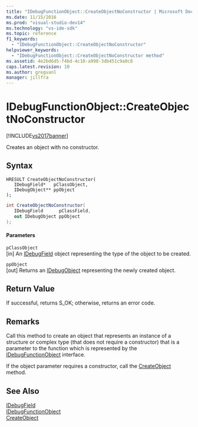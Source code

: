 ```yaml
---
title: "IDebugFunctionObject::CreateObjectNoConstructor | Microsoft Docs"
ms.date: 11/15/2016
ms.prod: "visual-studio-dev14"
ms.technology: "vs-ide-sdk"
ms.topic: reference
f1_keywords: 
  - "IDebugFunctionObject::CreateObjectNoConstructor"
helpviewer_keywords: 
  - "IDebugFunctionObject::CreateObjectNoConstructor method"
ms.assetid: 4e2bd6d5-f4bd-4c10-a998-3db451c9a0c8
caps.latest.revision: 10
ms.author: gregvanl
manager: jillfra
---
```

# IDebugFunctionObject::CreateObjectNoConstructor
[!INCLUDE[vs2017banner](../../../includes/vs2017banner.md)]

Creates an object with no constructor.  
  
## Syntax  
  
```cpp#  
HRESULT CreateObjectNoConstructor(   
   IDebugField*   pClassObject,  
   IDebugObject** ppObject  
);  
```  
  
```csharp  
int CreateObjectNoConstructor(  
   IDebugField      pClassField,   
   out IDebugObject ppObject  
);  
```  
  
#### Parameters  
 `pClassObject`  
 [in] An [IDebugField](../../../extensibility/debugger/reference/idebugfield.md) object representing the type of the object to be created.  
  
 `ppObject`  
 [out] Returns an [IDebugObject](../../../extensibility/debugger/reference/idebugobject.md) representing the newly created object.  
  
## Return Value  
 If successful, returns S_OK; otherwise, returns an error code.  
  
## Remarks  
 Call this method to create an object that represents an instance of a structure or complex type (that does not require a constructor) that is a parameter to the function which is represented by the [IDebugFunctionObject](../../../extensibility/debugger/reference/idebugfunctionobject.md) interface.  
  
 If the object parameter requires a constructor, call the [CreateObject](../../../extensibility/debugger/reference/idebugfunctionobject-createobject.md) method.  
  
## See Also  
 [IDebugField](../../../extensibility/debugger/reference/idebugfield.md)   
 [IDebugFunctionObject](../../../extensibility/debugger/reference/idebugfunctionobject.md)   
 [CreateObject](../../../extensibility/debugger/reference/idebugfunctionobject-createobject.md)
